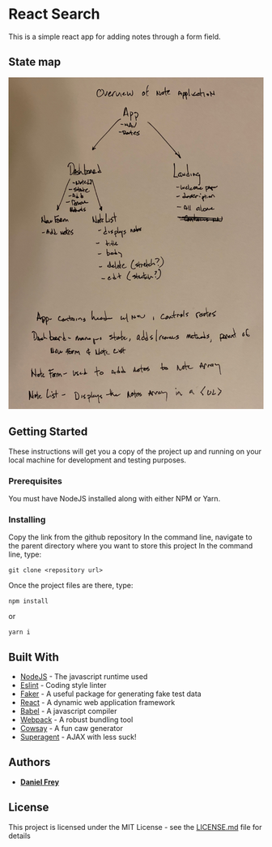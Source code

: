 # React Search

This is a simple react app for adding notes through a form field.

## State map
![state image](assets/state-map.jpeg)

## Getting Started

These instructions will get you a copy of the project up and running on your local machine for development and testing purposes.

### Prerequisites

You must have NodeJS installed along with either NPM or Yarn.

### Installing

Copy the link from the github repository
In the command line, navigate to the parent directory where you want to store this project
In the command line, type:
```
git clone <repository url>
```
Once the project files are there, type:
```
npm install
```
or
```
yarn i
```

## Built With

* [NodeJS](https://nodejs.org) - The javascript runtime used
* [Eslint](https://eslint.org/) - Coding style linter
* [Faker](https://www.npmjs.com/package/faker) - A useful package for generating fake test data
* [React](https://reactjs.org/) - A dynamic web application framework
* [Babel](https://babeljs.io/) - A javascript compiler
* [Webpack](https://webpack.js.org/) - A robust bundling tool
* [Cowsay](https://www.npmjs.com/package/cowsay) - A fun caw generator
* [Superagent](https://visionmedia.github.io/superagent/) - AJAX with less suck!


## Authors

* [**Daniel Frey**](http://github.com/fncreative)

## License

This project is licensed under the MIT License - see the [LICENSE.md](LICENSE.md) file for details
